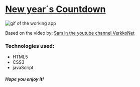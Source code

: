 # [New year´s Countdown](https://elena-in-code.github.io/Countdown-clock/ "live sample of the clock")


![](https://user-images.githubusercontent.com/30567608/34061230-8ee39252-e1e7-11e7-8961-9a35517a7e8a.gif "gif of the working app")


Based on the video by:
	[Sam in the youtube channel VerkkoNet](https://youtu.be/NJVJRFF-Y6U "see the full tutorial and make your own")
	

### Technologies used: 

+ HTML5
+ CSS3
+ javaScript

##### Hope you enjoy it!

